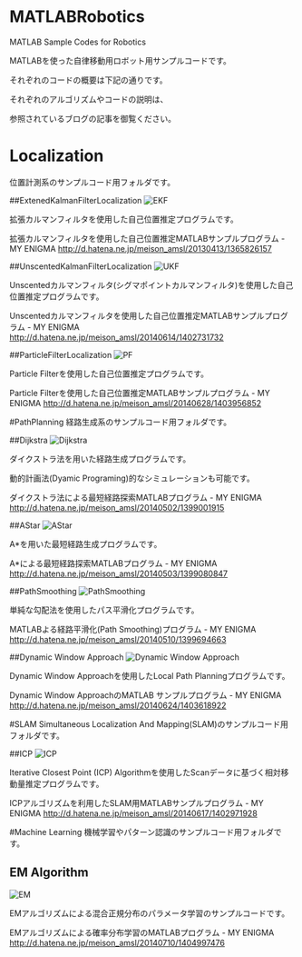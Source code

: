 MATLABRobotics
==============

MATLAB Sample Codes for Robotics


MATLABを使った自律移動用ロボット用サンプルコードです。

それぞれのコードの概要は下記の通りです。

それぞれのアルゴリズムやコードの説明は、

参照されているブログの記事を御覧ください。


# Localization
位置計測系のサンプルコード用フォルダです。

##ExtenedKalmanFilterLocalization
![EKF](http://f.st-hatena.com/images/fotolife/m/meison_amsl/20130413/20130413125635.jpg)

拡張カルマンフィルタを使用した自己位置推定プログラムです。

拡張カルマンフィルタを使用した自己位置推定MATLABサンプルプログラム - MY ENIGMA http://d.hatena.ne.jp/meison_amsl/20130413/1365826157

##UnscentedKalmanFilterLocalization
![UKF](http://f.st-hatena.com/images/fotolife/m/meison_amsl/20140614/20140614163514.png)

Unscentedカルマンフィルタ(シグマポイントカルマンフィルタ)を使用した自己位置推定プログラムです。

Unscentedカルマンフィルタを使用した自己位置推定MATLABサンプルプログラム - MY ENIGMA http://d.hatena.ne.jp/meison_amsl/20140614/1402731732

##ParticleFilterLocalization
![PF](http://f.st-hatena.com/images/fotolife/m/meison_amsl/20140628/20140628203642.png)

Particle Filterを使用した自己位置推定プログラムです。

Particle Filterを使用した自己位置推定MATLABサンプルプログラム - MY ENIGMA http://d.hatena.ne.jp/meison_amsl/20140628/1403956852


#PathPlanning
経路生成系のサンプルコード用フォルダです。

##Dijkstra
![Dijkstra](http://f.st-hatena.com/images/fotolife/m/meison_amsl/20140502/20140502120424.png)

ダイクストラ法を用いた経路生成プログラムです。

動的計画法(Dyamic Programing)的なシミュレーションも可能です。

ダイクストラ法による最短経路探索MATLABプログラム - MY ENIGMA http://d.hatena.ne.jp/meison_amsl/20140502/1399001915

##AStar
![AStar](http://f.st-hatena.com/images/fotolife/m/meison_amsl/20140503/20140503100405.png)

A*を用いた最短経路生成プログラムです。

A*による最短経路探索MATLABプログラム - MY ENIGMA http://d.hatena.ne.jp/meison_amsl/20140503/1399080847

##PathSmoothing
![PathSmoothing](http://f.st-hatena.com/images/fotolife/m/meison_amsl/20140510/20140510123208.png)

単純な勾配法を使用したパス平滑化プログラムです。

MATLABよる経路平滑化(Path Smoothing)プログラム - MY ENIGMA http://d.hatena.ne.jp/meison_amsl/20140510/1399694663

##Dynamic Window Approach
![Dynamic Window Approach](http://f.st-hatena.com/images/fotolife/m/meison_amsl/20140624/20140624230043.png)

Dynamic Window Approachを使用したLocal Path Planningプログラムです。

Dynamic Window ApproachのMATLAB サンプルプログラム - MY ENIGMA http://d.hatena.ne.jp/meison_amsl/20140624/1403618922

#SLAM
Simultaneous Localization And Mapping(SLAM)のサンプルコード用フォルダです。

##ICP
![ICP](http://f.st-hatena.com/images/fotolife/m/meison_amsl/20140617/20140617112008.png)

Iterative Closest Point (ICP) Algorithmを使用したScanデータに基づく相対移動量推定プログラムです。

ICPアルゴリズムを利用したSLAM用MATLABサンプルプログラム - MY ENIGMA http://d.hatena.ne.jp/meison_amsl/20140617/1402971928

#Machine Learning
機械学習やパターン認識のサンプルコード用フォルダです。

## EM Algorithm
![EM](http://f.st-hatena.com/images/fotolife/m/meison_amsl/20140710/20140710202357.png)

EMアルゴリズムによる混合正規分布のパラメータ学習のサンプルコードです。

EMアルゴリズムによる確率分布学習のMATLABプログラム - MY ENIGMA http://d.hatena.ne.jp/meison_amsl/20140710/1404997476


